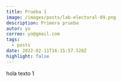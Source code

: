 ```yaml
---
title: Prueba 1
image: /images/posts/lab-electoral-09.png
description: Primera prueba
autor: yo
correo: yo@gmail.com
tags:
  - posts
date: 2022-02-11T16:15:57.528Z
highlight: false
---
```

hola texto 1